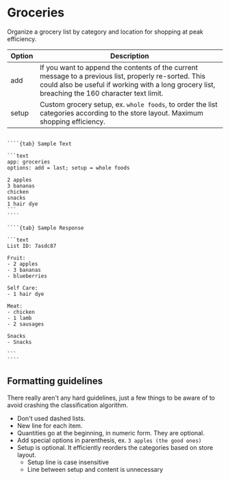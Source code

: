 # Groceries

Organize a grocery list by category and location for shopping at peak efficiency.


| Option | Description |
| --- | --- |
| add | If you want to append the contents of the current message to a previous list, properly re-sorted. This could also be useful if working with a long grocery list, breaching the 160 character text limit. |
| setup | Custom grocery setup, ex. `whole foods`, to order the list categories according to the store layout. Maximum shopping efficiency. |


`````{tabs}

````{tab} Sample Text

```text
app: groceries
options: add = last; setup = whole foods

2 apples
3 bananas
chicken
snacks
1 hair dye
```
````

````{tab} Sample Response

```text
List ID: 7asdc87

Fruit:
- 2 apples
- 3 bananas
- blueberries

Self Care:
- 1 hair dye

Meat:
- chicken
- 1 lamb
- 2 sausages

Snacks
- Snacks

```
````
`````


## Formatting guidelines

There really aren't any hard guidelines, just a few things to be aware of to avoid crashing the classification algorithm. 

- Don't used dashed lists. 
- New line for each item.
- Quantities go at the beginning, in numeric form. They are optional.
- Add special options in parenthesis, ex. `3 apples (the good ones)`
- Setup is optional. It efficiently reorders the categories based on store layout. 
  - Setup line is case insensitive
  - Line between setup and content is unnecessary
